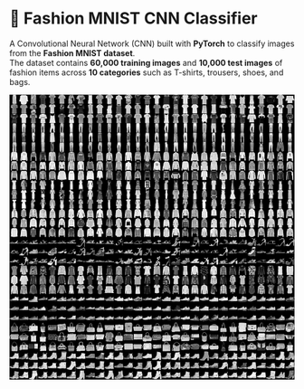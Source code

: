 # 🧥 Fashion MNIST CNN Classifier

A Convolutional Neural Network (CNN) built with **PyTorch** to classify images from the **Fashion MNIST dataset**.  
The dataset contains **60,000 training images** and **10,000 test images** of fashion items across **10 categories** such as T-shirts, trousers, shoes, and bags.

![Fashion MNIST Dataset](https://github.com/RahulH007/Deep_Learning_Projects/blob/main/Fashion_MNIST_CNN/data/FashionMNIST/raw/fashion-mnist-sprite.png)

